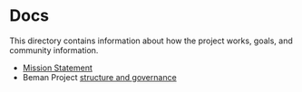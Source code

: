 # Docs

<!--
Part of the Beman Project.
-->

This directory contains information about how the project works, goals, and community information.

-   [Mission Statement](missionstatement.md)
-   Beman Project [structure and governance](governance.md)

